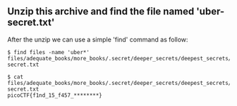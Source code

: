 ## Unzip this archive and find the file named 'uber-secret.txt'

After the unzip we can use a simple 'find' command as follow:
```console
$ find files -name 'uber*' 
files/adequate_books/more_books/.secret/deeper_secrets/deepest_secrets/uber-secret.txt
```

```console
$ cat files/adequate_books/more_books/.secret/deeper_secrets/deepest_secrets/uber-secret.txt
picoCTF{f1nd_15_f457_********}
```

